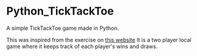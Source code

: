 # Python_TickTackToe
A simple TickTackToe game made in Python. 

This was inspired from the exercise on [this website](http://www.practicepython.org/exercise/2016/08/03/29-tic-tac-toe-game.html)
It is a two player local game where it keeps track of each player's wins and draws. 
